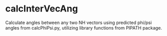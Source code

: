 calcInterVecAng
===============

Calculate angles between any two NH vectors using predicted phi/psi angles from calcPhiPsi.py, utilizing library functions from PIPATH package.
